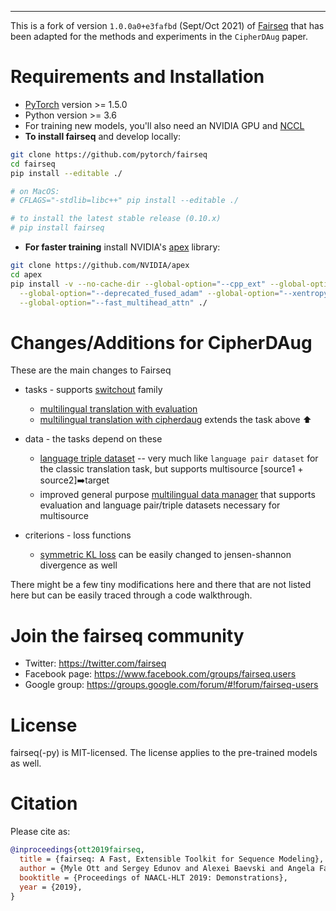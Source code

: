 <!-- <p align="center">
  <img src="docs/fairseq_logo.png" width="150">
  <br />
  <br />
  <a href="https://github.com/pytorch/fairseq/blob/master/LICENSE"><img alt="MIT License" src="https://img.shields.io/badge/license-MIT-blue.svg" /></a>
  <a href="https://github.com/pytorch/fairseq/releases"><img alt="Latest Release" src="https://img.shields.io/github/release/pytorch/fairseq.svg" /></a>
  <a href="https://github.com/pytorch/fairseq/actions?query=workflow:build"><img alt="Build Status" src="https://github.com/pytorch/fairseq/workflows/build/badge.svg" /></a>
  <a href="https://fairseq.readthedocs.io/en/latest/?badge=latest"><img alt="Documentation Status" src="https://readthedocs.org/projects/fairseq/badge/?version=latest" /></a>
</p> -->

--------------------------------------------------------------------------------

<!-- Fairseq(-py) is a sequence modeling toolkit that allows researchers and
developers to train custom models for translation, summarization, language
modeling and other text generation tasks. -->

This is a fork of version `1.0.0a0+e3fafbd` (Sept/Oct 2021) of [Fairseq](https://github.com/pytorch/fairseq) that has been adapted for the methods and experiments in the `CipherDAug` paper.

# Requirements and Installation

* [PyTorch](http://pytorch.org/) version >= 1.5.0
* Python version >= 3.6
* For training new models, you'll also need an NVIDIA GPU and [NCCL](https://github.com/NVIDIA/nccl)
* **To install fairseq** and develop locally:

``` bash
git clone https://github.com/pytorch/fairseq
cd fairseq
pip install --editable ./

# on MacOS:
# CFLAGS="-stdlib=libc++" pip install --editable ./

# to install the latest stable release (0.10.x)
# pip install fairseq
```

* **For faster training** install NVIDIA's [apex](https://github.com/NVIDIA/apex) library:

``` bash
git clone https://github.com/NVIDIA/apex
cd apex
pip install -v --no-cache-dir --global-option="--cpp_ext" --global-option="--cuda_ext" \
  --global-option="--deprecated_fused_adam" --global-option="--xentropy" \
  --global-option="--fast_multihead_attn" ./
```

# Changes/Additions for CipherDAug

These are the main changes to Fairseq

* tasks - supports [switchout](fairseq/data/switchout.py) family
  * [multilingual translation with evaluation](fairseq/tasks/translation_multi_simple_epoch_eval.py)
  * [multilingual translation with cipherdaug](fairseq/tasks/translation_multi_simple_epoch_cipher.py) extends the task above :arrow_up:

* data - the tasks depend on these
  * [language triple dataset](fairseq/data/language_triple_dataset.py) -- very much like `language pair dataset` for the classic translation task, but supports multisource [source1 + source2]:arrow_right:target
  * improved general purpose [multilingual data manager](fairseq/data/multilingual/multilingual_data_manager_w_eval.py) that supports evaluation and language pair/triple datasets necessary for multisource

* criterions - loss functions
  * [symmetric KL loss](fairseq/criterions/label_smoothed_cross_entropy_js.py) can be easily changed to jensen-shannon divergence as well

There might be a few tiny modifications here and there that are not listed here but can be easily traced through a code walkthrough.

# Join the fairseq community

* Twitter: https://twitter.com/fairseq
* Facebook page: https://www.facebook.com/groups/fairseq.users
* Google group: https://groups.google.com/forum/#!forum/fairseq-users

# License

fairseq(-py) is MIT-licensed.
The license applies to the pre-trained models as well.

# Citation

Please cite as:

``` bibtex
@inproceedings{ott2019fairseq,
  title = {fairseq: A Fast, Extensible Toolkit for Sequence Modeling},
  author = {Myle Ott and Sergey Edunov and Alexei Baevski and Angela Fan and Sam Gross and Nathan Ng and David Grangier and Michael Auli},
  booktitle = {Proceedings of NAACL-HLT 2019: Demonstrations},
  year = {2019},
}
```
